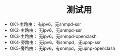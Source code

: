 <div align="center">
<h1>测试用</h1>
</div>

 - OK1-主路由： 有ipv6，无snmpd-ssr
 - OK2-主路由： 无ipv6，无snmpd-ssr
 - OK3-主路由： 无ipv6，无snmpd-openclash
 - OK4-旁路由： 无ipv6，有snmpd，无upnp-ssr
 - OK5-旁路由： 无ipv6，有snmpd，无upnp-openclash


